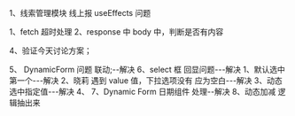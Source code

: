 1、线索管理模块 线上报 useEffects 问题

1、fetch 超时处理
2、response 中 body 中，判断是否有内容

4、验证今天讨论方案；

5、 DynamicForm 问题 联动;--解决
6、select 框 回显问题---解决
1、默认选中第一个---解决
2、晓莉 遇到 value 值，下拉选项没有 应为空白---解决
3、动态选中指定值---解决
4、
7、Dynamic Form 日期组件 处理--解决
8、动态加减 逻辑抽出来
